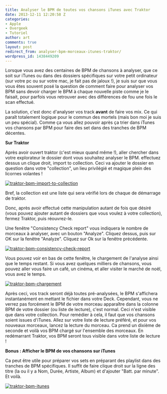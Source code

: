 ```yaml
---
title: Analyser le BPM de toutes vos chansons iTunes avec Traktor
date: 2013-12-11 12:20:58 Z
categories:
- Apple
- Overgeek
- Tutoriel
author: art
comments: true
layout: post
redirect_from: analyser-bpm-morceaux-itunes-traktor/
wordpress_id: 1438449209
---
```


Lorsque vous avez des centaines de BPM de chansons à analyser, que ce soit sur iTunes ou dans des dossiers spécifiques sur votre petit ordinateur (sur votre pc ou sur votre mac, je fait pas de jaloux !), je suis sur que vous vous êtes souvent posé la question de comment faire pour analyser vos BPM sans devoir charger le BPM à chaque nouvelle piste comme je le faisait, pour parfois vous retrouver avec des différences de fou une fois le scan effectué.

La solution, c'est donc d'analyser vos track **avant** de faire vos mix. Ce qui paraît totalement logique pour le commun des mortels (mais bon moi je suis un peu spécial). Comme ça vous allez pouvoir après ça trier dans iTunes vos chansons par BPM pour faire des set dans des tranches de BPM décentes.

**Sur Traktor**

Après avoir ouvert traktor (c'est mieux quand même !), aller chercher dans votre explorateur le dossier dont vous souhaitez analyser le BPM. effectuez dessus un clique droit, import to collection. Ceci va ajouter le dossier en question dans votre "collection", un lieu privilégié et magique plein des licornes volantes !

[
](https://irz.fr/recherche?q=traktor-bpm-chargement) [
](https://irz.fr/recherche?q=traktor-bpm-consistency-check-report) <a href="https://irz.fr/recherche?q=traktor-bpm-import-to-collection"><img alt="traktor-bpm-import-to-collection" data-src="https://static.irz.fr/2013/12/traktor-bpm-import-to-collection-640x493.png" src="https://static.irz.fr/thumb.php?size=<100&crop=0&src=https://static.irz.fr/2013/12/traktor-bpm-import-to-collection-640x493.png" /></a>

Bref, la collection est une liste qui sera vérifié lors de chaque de démarrage de traktor.

Donc, après avoir effectué cette manipulation autant de fois que désiré (vous pouvez ajouter autant de dossiers que vous voulez à votre collection), fermez Traktor, puis réouvrez-le.

Une fenêtre "Consistency Check report" vous indiquera le nombre de morceaux à analyser, avec un bouton "Analyze". Cliquez dessus, puis sur OK sur la fenêtre "Analyze". Cliquez sur Ok sur la fenêtre précédente.

<a href="https://irz.fr/recherche?q=traktor-bpm-consistency-check-report"><img alt="traktor-bpm-consistency-check-report" data-src="https://static.irz.fr/2013/12/traktor-bpm-consistency-check-report.png" src="https://static.irz.fr/thumb.php?size=<100&crop=0&src=https://static.irz.fr/2013/12/traktor-bpm-consistency-check-report.png" /></a>

Vous pouvez voir en bas de cette fenêtre, le chargement de l'analyse ainsi que le temps restant. Si vous avez quelques milliers de chansons, vous pouvez aller vous faire un café, un cinéma, et aller visiter le marché de noël, vous avez le temps.

<a href="https://irz.fr/recherche?q=traktor-bpm-chargement"><img alt="traktor-bpm-chargement" data-src="https://static.irz.fr/2013/12/traktor-bpm-chargement-640x493.png" src="https://static.irz.fr/thumb.php?size=<100&crop=0&src=https://static.irz.fr/2013/12/traktor-bpm-chargement-640x493.png" /></a>

Après ceci, vos track seront déjà toutes pré-analysées, le BPM s'affichera instantanément en mettant le fichier dans votre Deck. Cependant, vous ne verrez pas forcément le BPM de votre morceau apparaître dans la colonne BPM de votre dossier (ou liste de lecture), c'est normal. Ceci n'est visible que dans votre collection. Pour remédier à cela, il faut que vos chansons soient issues d'iTunes. Allez sur votre liste de lecture préféré, et pour vos nouveaux morceaux, lancez la lecture du morceau. Ca prend un dixième de seconde et voilà vos BPM chargé sur l'ensemble des morceaux. En redémarrant Traktor, vos BPM seront tous visible dans votre liste de lecture !

**Bonus : Afficher le BPM de vos chansons sur iTunes**

Ca peut être utile pour préparer vos sets en préparant des playlist dans des tranches de BPM spécifiques. Il suffit de faire clique droit sur la ligne des titre (la ou il y a Nom, Durée, Artiste, Album) et d'ajouter "Batt. par minute". Et voilà.

<a href="https://irz.fr/recherche?q=traktor-bpm-itunes"><img alt="traktor-bpm-itunes" data-src="https://static.irz.fr/2013/12/traktor-bpm-itunes-640x372.png" src="https://static.irz.fr/thumb.php?size=<100&crop=0&src=https://static.irz.fr/2013/12/traktor-bpm-itunes-640x372.png" /></a>

